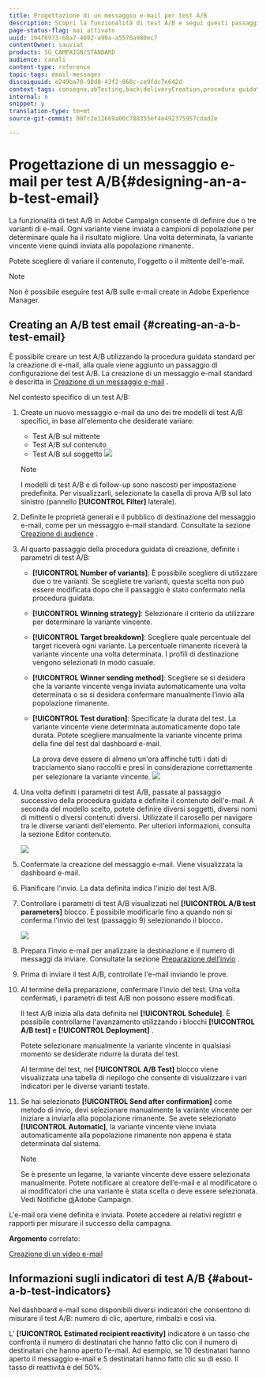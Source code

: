 ```yaml
---
title: Progettazione di un messaggio e-mail per test A/B
description: Scopri la funzionalità di test A/B e segui questi passaggi per creare un'e-mail da un modello di test A/B in Adobe Campaign.
page-status-flag: mai attivato
uuid: 104f6973-68a7-4692-a90a-a5570a980ec7
contentOwner: sauviat
products: SG_CAMPAIGN/STANDARD
audience: canali
content-type: reference
topic-tags: email-messages
discoiquuid: e249ba70-90d0-43f2-868c-ce9fdc7e642d
context-tags: consegna,abTesting,back;deliveryCreation,procedura guidata;consegna,principale
internal: n
snippet: y
translation-type: tm+mt
source-git-commit: 00fc2e12669a00c788355ef4e492375957cdad2e

---
```



# Progettazione di un messaggio e-mail per test A/B{#designing-an-a-b-test-email}

La funzionalità di test A/B in Adobe Campaign consente di definire due o tre varianti di e-mail. Ogni variante viene inviata a campioni di popolazione per determinare quale ha il risultato migliore. Una volta determinata, la variante vincente viene quindi inviata alla popolazione rimanente.

Potete scegliere di variare il contenuto, l'oggetto o il mittente dell'e-mail.

>[!NOTE]
>
>Non è possibile eseguire test A/B sulle e-mail create in Adobe Experience Manager.

## Creating an A/B test email {#creating-an-a-b-test-email}

È possibile creare un test A/B utilizzando la procedura guidata standard per la creazione di e-mail, alla quale viene aggiunto un passaggio di configurazione del test A/B. La creazione di un messaggio e-mail standard è descritta in [Creazione di un messaggio e-mail](../../channels/using/creating-an-email.md) .

Nel contesto specifico di un test A/B:

1. Create un nuovo messaggio e-mail da uno dei tre modelli di test A/B specifici, in base all'elemento che desiderate variare:

   * Test A/B sul mittente
   * Test A/B sul contenuto
   * Test A/B sul soggetto
   ![](assets/create_ab_testing.png)

   >[!NOTE]
   >
   >I modelli di test A/B e di follow-up sono nascosti per impostazione predefinita. Per visualizzarli, selezionate la casella di prova A/B sul lato sinistro (pannello **[!UICONTROL Filter]** laterale).

1. Definite le proprietà generali e il pubblico di destinazione del messaggio e-mail, come per un messaggio e-mail standard. Consultate la sezione [Creazione di audience](../../audiences/using/creating-audiences.md) .
1. Al quarto passaggio della procedura guidata di creazione, definite i parametri di test A/B:

   * **[!UICONTROL Number of variants]**: È possibile scegliere di utilizzare due o tre varianti. Se scegliete tre varianti, questa scelta non può essere modificata dopo che il passaggio è stato confermato nella procedura guidata.
   * **[!UICONTROL Winning strategy]**: Selezionare il criterio da utilizzare per determinare la variante vincente.
   * **[!UICONTROL Target breakdown]**: Scegliere quale percentuale del target riceverà ogni variante. La percentuale rimanente riceverà la variante vincente una volta determinata. I profili di destinazione vengono selezionati in modo casuale.
   * **[!UICONTROL Winner sending method]**: Scegliere se si desidera che la variante vincente venga inviata automaticamente una volta determinata o se si desidera confermare manualmente l'invio alla popolazione rimanente.
   * **[!UICONTROL Test duration]**: Specificate la durata del test. La variante vincente viene determinata automaticamente dopo tale durata. Potete scegliere manualmente la variante vincente prima della fine del test dal dashboard e-mail.

      La prova deve essere di almeno un'ora affinché tutti i dati di tracciamento siano raccolti e presi in considerazione correttamente per selezionare la variante vincente.
   ![](assets/ab_parameters.png)

1. Una volta definiti i parametri di test A/B, passate al passaggio successivo della procedura guidata e definite il contenuto dell'e-mail. A seconda del modello scelto, potete definire diversi soggetti, diversi nomi di mittenti o diversi contenuti diversi. Utilizzate il carosello per navigare tra le diverse varianti dell'elemento. Per ulteriori informazioni, consulta la sezione Editor [](../../designing/using/overview.md) contenuto.

   ![](assets/create_ab_testing2.png)

1. Confermate la creazione del messaggio e-mail. Viene visualizzata la dashboard e-mail.
1. Pianificare l'invio. La data definita indica l'inizio del test A/B.
1. Controllare i parametri di test A/B visualizzati nel **[!UICONTROL A/B test parameters]** blocco. È possibile modificarle fino a quando non si conferma l'invio del test (passaggio 9) selezionando il blocco.

   ![](assets/create_ab_testing3.png)

1. Prepara l’invio e-mail per analizzare la destinazione e il numero di messaggi da inviare. Consultate la sezione [Preparazione dell’invio](../../sending/using/preparing-the-send.md) .
1. Prima di inviare il test A/B, controllate l'e-mail inviando le prove.
1. Al termine della preparazione, confermare l'invio del test. Una volta confermati, i parametri di test A/B non possono essere modificati.

   Il test A/B inizia alla data definita nel **[!UICONTROL Schedule]**. È possibile controllarne l'avanzamento utilizzando i blocchi **[!UICONTROL A/B test]** e **[!UICONTROL Deployment]** .

   Potete selezionare manualmente la variante vincente in qualsiasi momento se desiderate ridurre la durata del test.

   Al termine del test, nel **[!UICONTROL A/B Test]** blocco viene visualizzata una tabella di riepilogo che consente di visualizzare i vari indicatori per le diverse varianti testate.

1. Se hai selezionato **[!UICONTROL Send after confirmation]** come metodo di invio, devi selezionare manualmente la variante vincente per iniziare a inviarla alla popolazione rimanente. Se avete selezionato **[!UICONTROL Automatic]**, la variante vincente viene inviata automaticamente alla popolazione rimanente non appena è stata determinata dal sistema.

   >[!NOTE]
   >
   >Se è presente un legame, la variante vincente deve essere selezionata manualmente. Potete notificare al creatore dell’e-mail e al modificatore o ai modificatori che una variante è stata scelta o deve essere selezionata. Vedi Notifiche [di](../../administration/using/sending-internal-notifications.md)Adobe Campaign.

L'e-mail ora viene definita e inviata. Potete accedere ai relativi registri e rapporti per misurare il successo della campagna.

**Argomento** correlato:

[Creazione di un video e-mail](https://helpx.adobe.com/campaign/kt/acs/using/acs-create-email-from-homepage-feature-video-use.html)

## Informazioni sugli indicatori di test A/B {#about-a-b-test-indicators}

Nel dashboard e-mail sono disponibili diversi indicatori che consentono di misurare il test A/B: numero di clic, aperture, rimbalzi e così via.

L’ **[!UICONTROL Estimated recipient reactivity]** indicatore è un tasso che confronta il numero di destinatari che hanno fatto clic con il numero di destinatari che hanno aperto l’e-mail. Ad esempio, se 10 destinatari hanno aperto il messaggio e-mail e 5 destinatari hanno fatto clic su di esso. Il tasso di reattività è del 50%.
